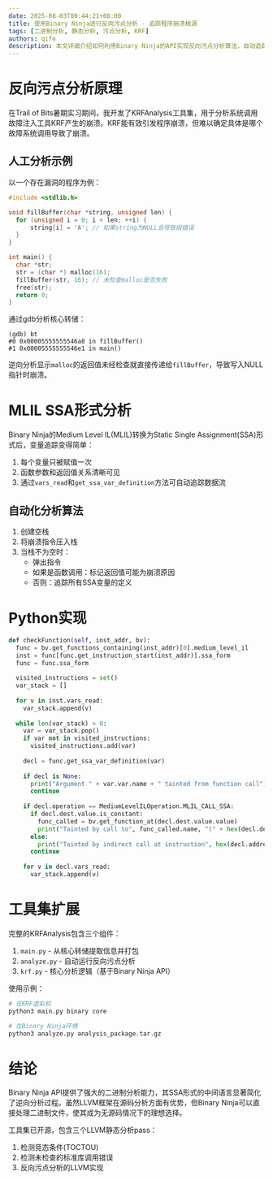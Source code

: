 ```yaml
---
date: 2025-08-03T00:44:21+08:00
title: 使用Binary Ninja进行反向污点分析 - 追踪程序崩溃根源
tags: [二进制分析, 静态分析, 污点分析, KRF]
authors: qife
description: 本文详细介绍如何利用Binary Ninja的API实现反向污点分析算法，自动追踪系统调用故障注入工具KRF产生的崩溃根源。通过SSA形式的中间语言分析，显著减少人工逆向工作量。
---
```


# 反向污点分析原理

在Trail of Bits暑期实习期间，我开发了KRFAnalysis工具集，用于分析系统调用故障注入工具KRF产生的崩溃。KRF能有效引发程序崩溃，但难以确定具体是哪个故障系统调用导致了崩溃。

## 人工分析示例

以一个存在漏洞的程序为例：
```c
#include <stdlib.h>

void fillBuffer(char *string, unsigned len) {
  for (unsigned i = 0; i < len; ++i) {
      string[i] = 'A'; // 如果string为NULL会导致段错误
  }
}

int main() {
  char *str;
  str = (char *) malloc(16);
  fillBuffer(str, 16); // 未检查malloc是否失败
  free(str);
  return 0;
}
```

通过gdb分析核心转储：
```
(gdb) bt
#0 0x00005555555546a8 in fillBuffer()
#1 0x00005555555546e1 in main()
```

逆向分析显示`malloc`的返回值未经检查就直接传递给`fillBuffer`，导致写入NULL指针时崩溃。

# MLIL SSA形式分析

Binary Ninja的Medium Level IL(MLIL)转换为Static Single Assignment(SSA)形式后，变量追踪变得简单：

1. 每个变量只被赋值一次
2. 函数参数和返回值关系清晰可见
3. 通过`vars_read`和`get_ssa_var_definition`方法可自动追踪数据流

## 自动化分析算法

1. 创建空栈
2. 将崩溃指令压入栈
3. 当栈不为空时：
   - 弹出指令
   - 如果是函数调用：标记返回值可能为崩溃原因
   - 否则：追踪所有SSA变量的定义

# Python实现

```python
def checkFunction(self, inst_addr, bv):
  func = bv.get_functions_containing(inst_addr)[0].medium_level_il
  inst = func[func.get_instruction_start(inst_addr)].ssa_form
  func = func.ssa_form
  
  visited_instructions = set()
  var_stack = []
  
  for v in inst.vars_read:
    var_stack.append(v)
    
  while len(var_stack) > 0:
    var = var_stack.pop()
    if var not in visited_instructions:
      visited_instructions.add(var)
    
    decl = func.get_ssa_var_definition(var)
    
    if decl is None:
      print("Argument " + var.var.name + " tainted from function call")
      continue
      
    if decl.operation == MediumLevelILOperation.MLIL_CALL_SSA:
      if decl.dest.value.is_constant:
        func_called = bv.get_function_at(decl.dest.value.value)
        print("Tainted by call to", func_called.name, "(" + hex(decl.dest.value.value) + ")")
      else:
        print("Tainted by indirect call at instruction", hex(decl.address))
      continue
      
    for v in decl.vars_read:
      var_stack.append(v)
```

# 工具集扩展

完整的KRFAnalysis包含三个组件：
1. `main.py` - 从核心转储提取信息并打包
2. `analyze.py` - 自动运行反向污点分析
3. `krf.py` - 核心分析逻辑（基于Binary Ninja API）

使用示例：
```bash
# 在KRF虚拟机
python3 main.py binary core

# 在Binary Ninja环境
python3 analyze.py analysis_package.tar.gz
```

# 结论

Binary Ninja API提供了强大的二进制分析能力，其SSA形式的中间语言显著简化了逆向分析过程。虽然LLVM框架在源码分析方面有优势，但Binary Ninja可以直接处理二进制文件，使其成为无源码情况下的理想选择。

工具集已开源，包含三个LLVM静态分析pass：
1. 检测竞态条件(TOCTOU)
2. 检测未检查的标准库调用错误
3. 反向污点分析的LLVM实现
